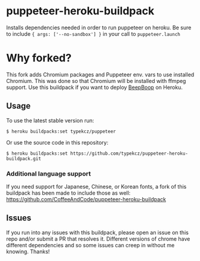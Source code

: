 # puppeteer-heroku-buildpack

Installs dependencies needed in order to run puppeteer on heroku. Be sure to include `{ args: ['--no-sandbox'] }` in your call to `puppeteer.launch`

# Why forked?
This fork adds Chromium packages and Puppeteer env. vars to use installed Chromium. This was done so that Chromium will be installed with ffmpeg support. Use this buildpack if you want to deploy [BeepBoop](https://github.com/typekcz/beepboop-steam) on Heroku.

## Usage

To use the latest stable version run:

```sh-session
$ heroku buildpacks:set typekcz/puppeteer
```

Or use the source code in this repository:

```sh-session
$ heroku buildpacks:set https://github.com/typekcz/puppeteer-heroku-buildpack.git
```

### Additional language support
If you need support for Japanese, Chinese, or Korean fonts, a fork of this buildpack has been made to include those as well: https://github.com/CoffeeAndCode/puppeteer-heroku-buildpack

## Issues

If you run into any issues with this buildpack, please open an issue on this repo and/or submit a PR that resolves it. Different versions of chrome have different dependencies and so some issues can creep in without me knowing. Thanks!
